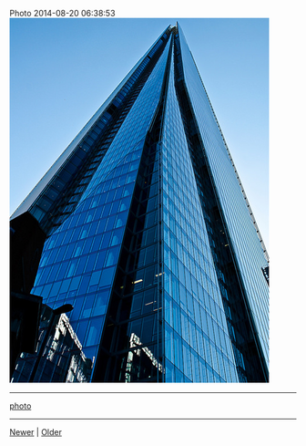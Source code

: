 <!--
title: Photo 2014-08-20 06
date: 2020-06-28T14:43:49.708Z
tags: photo
-->


Photo 2014-08-20 06:38:53
![](95262601587-0.jpg)

<!--BOTTOM-POST-NAVIGATION-->
---

[photo](tag-photo.md)

---

[Newer](95111041717.md) | [Older](95293540682.md)